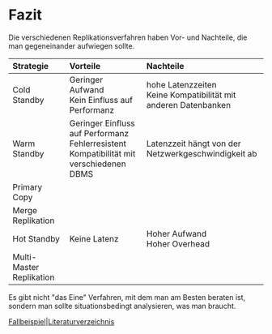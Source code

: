 # Fazit

Die verschiedenen Replikationsverfahren haben Vor- und Nachteile, die man gegeneinander aufwiegen sollte.

| Strategie                | Vorteile                                 | Nachteile                                |
| :----------------------- | :--------------------------------------- | :--------------------------------------- |
| Cold Standby             | Geringer Aufwand<br />Kein Einfluss auf Performanz | hohe Latenzzeiten<br />Keine Kompatibilität mit anderen Datenbanken |
| Warm Standby             | Geringer Einfluss auf Performanz<br />Fehlerresistent<br />Kompatibilität mit verschiedenen DBMS | Latenzzeit hängt von der Netzwerkgeschwindigkeit ab |
| Primary Copy             |                                          |                                          |
| Merge Replikation        |                                          |                                          |
| Hot Standby              | Keine Latenz                             | Hoher Aufwand<br />Hoher Overhead<br />  |
| Multi-Master Replikation |                                          |                                          |



Es gibt nicht "das Eine" Verfahren, mit dem man am Besten beraten ist, sondern man sollte situationsbedingt analysieren, was man braucht.

[Fallbeispiel](07_example.md)|[Literaturverzeichnis](09_references.md)